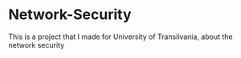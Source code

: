 # Network-Security
This is a project that I made for University of Transilvania, about the network security
